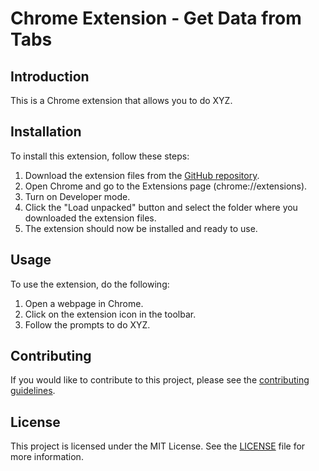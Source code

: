  <h1> Chrome Extension - Get Data from Tabs</h1>

<h2>Introduction</h2>
<p>This is a Chrome extension that allows you to do XYZ.</p>
<h2>Installation</h2>
<p>To install this extension, follow these steps:</p>
<ol>
  <li>Download the extension files from the <a href="https://github.com/alwaz-shahid/extenstion-chrome-get-tabs-data">GitHub repository</a>.</li>
  <li>Open Chrome and go to the Extensions page (chrome://extensions).</li>
  <li>Turn on Developer mode.</li>
  <li>Click the "Load unpacked" button and select the folder where you downloaded the extension files.</li>
  <li>The extension should now be installed and ready to use.</li>
</ol>
<h2>Usage</h2>
<p>To use the extension, do the following:</p>
<ol>
  <li>Open a webpage in Chrome.</li>
  <li>Click on the extension icon in the toolbar.</li>
  <li>Follow the prompts to do XYZ.</li>
</ol>
<h2>Contributing</h2>
<p>If you would like to contribute to this project, please see the <a href="https://github.com/alwaz-shahid/extenstion-chrome-get-tabs-data/blob/master/CONTRIBUTING.md">contributing guidelines</a>.</p>
<h2>License</h2>
<p>This project is licensed under the MIT License. See the <a href="https://github.com/alwaz-shahid/extenstion-chrome-get-tabs-data/blob/master/LICENSE">LICENSE</a> file for more information.</p>
